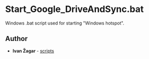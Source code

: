 # Start_Google_DriveAndSync.bat
Windows .bat script used for starting "Windows hotspot".

## Author

* **Ivan Žagar** - [scripts](https://github.com/Thranduil77/scripts/Start_Windows_Hotspot)